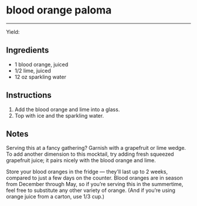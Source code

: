 # blood orange paloma
---
Yield: 

## Ingredients
- 1 blood orange, juiced
- 1/2 lime, juiced
- 12 oz sparkling water

## Instructions
1. Add the blood orange and lime into a glass.
2. Top with ice and the sparkling water.

## Notes
Serving this at a fancy gathering? Garnish with a grapefruit or lime wedge. To add another dimension to this mocktail, try adding fresh squeezed grapefruit juice; it pairs nicely with the blood orange and lime.

Store your blood oranges in the fridge — they'll last up to 2 weeks, compared to just a few days on the counter. Blood oranges are in season from December through May, so if you’re serving this in the summertime, feel free to substitute any other variety of orange. (And if you’re using orange juice from a carton, use 1/3 cup.)
